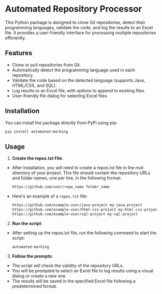 # Automated Repository Processor

This Python package is designed to clone Git repositories, detect their programming languages, validate the code, and log the results to an Excel file. It provides a user-friendly interface for processing multiple repositories efficiently.

## Features

- Clone or pull repositories from Git.
- Automatically detect the programming language used in each repository.
- Validate the code based on the detected language (supports Java, HTML/CSS, and SQL).
- Log results to an Excel file, with options to append to existing files.
- User-friendly file dialog for selecting Excel files.

## Installation

You can install the package directly from PyPI using pip:

```bash
pip install automated-marking
```

## Usage

1. **Create the repos.txt File**:

- After installation, you will need to create a repos.txt file in the root directory of your project. This file should contain the repository URLs and folder names, one per line, in the following format:

  ```txt
  https://github.com/user/repo_name folder_name
  ```

- Here's an example of a `repos.txt` file:

  ```txt
  https://github.com/example-user/java-project my-java-project
  https://github.com/example-user/html-css-project my-html-css-project
  https://github.com/example-user/sql-project my-sql-project
  ```

2. **Run the script**:

- After setting up the repos.txt file, run the following command to start the script:

  ```bash
  automated-marking
  ```

3. **Follow the prompts**:

- The script will check the validity of the repository URLs.
- You will be prompted to select an Excel file to log results using a visual dialog or create a new one.
- The results will be saved in the specified Excel file following a predetermined format.
